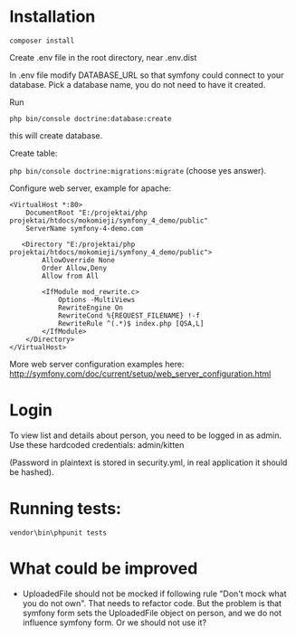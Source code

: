 # Installation

`composer install`

Create .env file in the root directory, near .env.dist

In .env file modify DATABASE_URL so that symfony could connect to your database.
Pick a database name, you do not need to have it created.

Run

`php bin/console doctrine:database:create`

this will create database.

Create table:

`php bin/console doctrine:migrations:migrate`
(choose yes answer).

Configure web server, example for apache:

```
<VirtualHost *:80>   
    DocumentRoot "E:/projektai/php projektai/htdocs/mokomieji/symfony_4_demo/public"
    ServerName symfony-4-demo.com
	
   <Directory "E:/projektai/php projektai/htdocs/mokomieji/symfony_4_demo/public">
        AllowOverride None
        Order Allow,Deny
        Allow from All

        <IfModule mod_rewrite.c>
            Options -MultiViews
            RewriteEngine On
            RewriteCond %{REQUEST_FILENAME} !-f
            RewriteRule ^(.*)$ index.php [QSA,L]
        </IfModule>
    </Directory>
</VirtualHost>
```

More web server configuration examples here:
http://symfony.com/doc/current/setup/web_server_configuration.html

# Login 
To view list and details about person, you need to be logged in as admin.
Use these hardcoded credentials: admin/kitten

(Password in plaintext is stored in security.yml, in real application it should be hashed).

# Running tests:

`vendor\bin\phpunit tests`

# What could be improved

- UploadedFile should not be mocked if following rule "Don't mock what you do not own". That needs to refactor code. 
But the problem is that symfony form sets the UploadedFile object on person, and we do not influence
symfony form. Or we should not use it?
